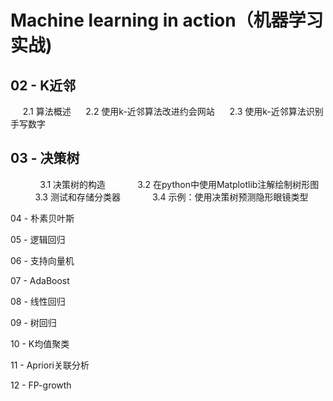 Machine learning in action（机器学习实战)
=========
02 - K近邻
---------
      2.1 算法概述
      2.2 使用k-近邻算法改进约会网站
      2.3 使用k-近邻算法识别手写数字

03 - 决策树
--------
                3.1 决策树的构造
                3.2 在python中使用Matplotlib注解绘制树形图
                3.3 测试和存储分类器
                3.4 示例：使用决策树预测隐形眼镜类型

04 - 朴素贝叶斯

05 - 逻辑回归

06 - 支持向量机

07 - AdaBoost

08 - 线性回归

09 - 树回归

10 - K均值聚类

11 - Apriori关联分析

12 - FP-growth
